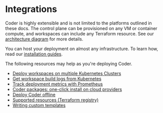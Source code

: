 # Integrations

Coder is highly extensible and is not limited to the platforms outlined in these
docs. The control plane can be provisioned on any VM or container compute, and
workspaces can include any Terraform resource. See our
[architecture diagram](../infrastructure/architecture.md) for more details.

You can host your deployment on almost any infrastructure. To learn how, read our [installation guides](../../install/README.md).

The following resources may help as you're deploying Coder.

- [Deploy workspaces on multiple Kubernetes Clusters](./multiple-kube-clusters.md)
- [Get workspace build logs from Kubernetes](./kubernetes-logs.md)
- [Track deployment metrics with Prometheus](./prometheus.md)
- [Coder packages: one-click install on cloud providers](https://github.com/coder/packages)
- [Deploy Coder offline](../../install/offline.md)
- [Supported resources (Terraform registry)](https://registry.terraform.io)
- [Writing custom templates](../templates/README.md)

<!-- TODO: writing custom templates link-->

